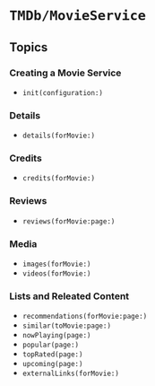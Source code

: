 # ``TMDb/MovieService``

## Topics

### Creating a Movie Service

- ``init(configuration:)``

### Details

- ``details(forMovie:)``

### Credits

- ``credits(forMovie:)``

### Reviews

- ``reviews(forMovie:page:)``

### Media

- ``images(forMovie:)``
- ``videos(forMovie:)``

### Lists and Releated Content

- ``recommendations(forMovie:page:)``
- ``similar(toMovie:page:)``
- ``nowPlaying(page:)``
- ``popular(page:)``
- ``topRated(page:)``
- ``upcoming(page:)``
- ``externalLinks(forMovie:)``
